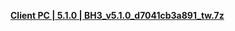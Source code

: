 **[Client PC | 5.1.0 | BH3_v5.1.0_d7041cb3a891_tw.7z ](https://download-sea.mihoyo.com/download/os/BH3_v5.1.0_d7041cb3a891_tw.7z)**